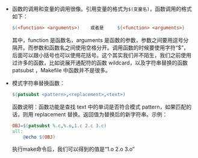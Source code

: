 - 函数的调用和变量的调用很像。引用变量的格式为`$(变量名)`，函数调用的格式如下：

  ```makefile
  $(<function> <arguments>)    或者是     ${<function> <arguments>}
  ```

  其中，function 是函数名，arguments 是函数的参数，参数之间要用逗号分隔开。而参数和函数名之间使用空格分开。调用函数的时候要使用字符“$”，后面可以跟小括号也可以使用花括号。这个其实我们并不陌生，我们之前使用过许多的函数，比如说展开通配符的函数 wildcard，以及字符串替换的函数 patsubst ，Makefile 中函数并不是很多。

- 模式字符串替换函数：

  ```makefile
  $(patsubst <pattern>,<replacement>,<text>)
  ```

  函数说明：函数功能是查找 text 中的单词是否符合模式 pattern，如果匹配的话，则用 replacement 替换。返回值为替换后的新字符串。示例：

  ```makefile
  OBJ=$(patsubst %.c,%.o,1.c 2.c 3.c)
  all:
      @echo $(OBJ)
  ```

  执行make命令后，我们可以得到的值是“1.o 2.o 3.o”

